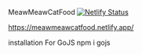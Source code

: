 MeawMeawCatFood [![Netlify Status](https://api.netlify.com/api/v1/badges/6530b859-858b-40c9-8372-ed10de855bc0/deploy-status)](https://app.netlify.com/sites/meawmeawcatfood/deploys)


https://meawmeawcatfood.netlify.app/


installation
For GoJS
npm i gojs
